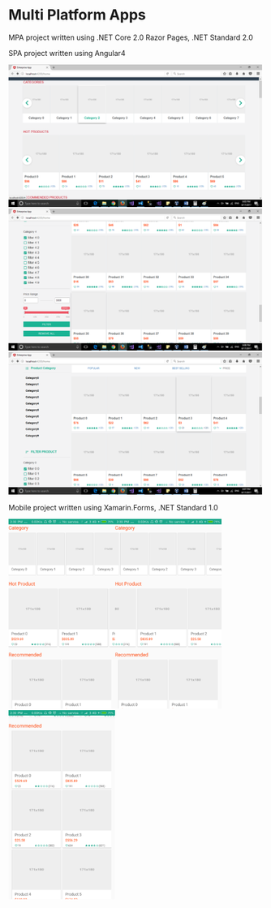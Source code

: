 # Multi Platform Apps

MPA project written using .NET Core 2.0 Razor Pages, .NET Standard 2.0


SPA project written using Angular4

<img src="/Enterprise/Documentation/Web/Images/Homepage-Carousels.png" Width=500/><img src="/Enterprise/Documentation/Web/Images/Homepage-Filters.png" Width=500/><img src="/Enterprise/Documentation/Web/Images/Homepage-ProductGrid.png" Width=500/>

Mobile project written using Xamarin.Forms, .NET Standard 1.0

<img src="/Enterprise/Documentation/Mobile/Images/Screenshot_2017-08-18-14-39-22-711_Enterprise.Mobile.Android.png" Width="210"/><img src="/Enterprise/Documentation/Mobile/Images/Screenshot_2017-08-18-14-39-36-163_Enterprise.Mobile.Android.png" Width="210"/><img src="/Enterprise/Documentation/Mobile/Images/Screenshot_2017-08-18-14-39-44-609_Enterprise.Mobile.Android.png" Width="210"/>

